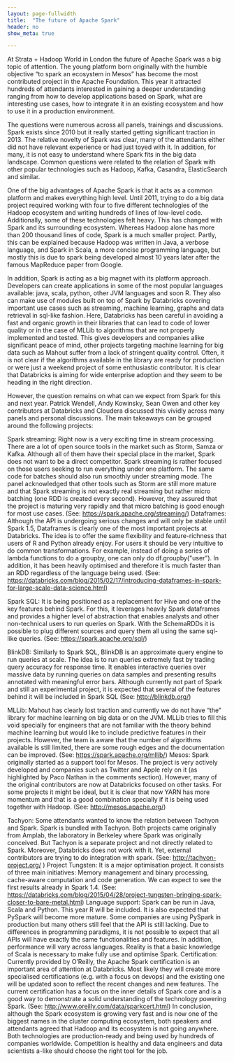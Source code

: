 ```yaml
---
layout: page-fullwidth
title:  "The future of Apache Spark"
header: no
show_meta: true

---
```


At Strata + Hadoop World in London the future of Apache Spark was a big topic of attention. The young platform born originally with the humble objective “to spark an ecosystem in Mesos” has become the most contributed project in the Apache Foundation. This year it attracted hundreds of attendants interested in gaining a deeper understanding ranging from how to develop applications based on Spark, what are interesting use cases, how to integrate it in an existing ecosystem and how to use it in a production environment. 

The questions were numerous across all panels, trainings and discussions. Spark exists since 2010 but it really started getting significant traction in 2013. The relative novelty of Spark was clear, many of the attendants either did not have relevant experience or had just toyed with it. In addition, for many, it is not easy to understand where Spark fits in the big data landscape. Common questions were related to the relation of Spark with other popular technologies such as Hadoop, Kafka, Casandra, ElasticSearch and similar.

One of the big advantages of Apache Spark is that it acts as a common platform and makes everything high level. Until 2011, trying to do a big data project required working with four to five different technologies of the Hadoop ecosystem and writing hundreds of lines of low-level code. Additionally, some of these technologies felt heavy. This has changed with Spark and its surrounding ecosystem. Whereas Hadoop alone has more than 200 thousand lines of code, Spark is a much smaller project. Partly, this can be explained because Hadoop was written in Java, a verbose language, and Spark in Scala, a more concise programming language, but mostly this is due to spark being developed almost 10 years later after the famous MapReduce paper from Google. 

In addition, Spark is acting as a big magnet with its platform approach. Developers can create applications in some of the most popular languages available: java, scala, python, other JVM languages and soon R. They also can make use of modules built on top of Spark by Databricks covering important use cases such as streaming, machine learning, graphs and data retrieval in sql-like fashion. Here, Databricks has been careful in avoiding a fast and organic growth in their libraries that can lead to code of lower quality or in the case of MLLib to algorithms that are not properly implemented and tested. This gives developers and companies alike significant peace of mind, other projects targeting machine learning for big data such as Mahout suffer from a lack of stringent quality control. Often, it is not clear if the algorithms available in the library are ready for production or were just a weekend project of some enthusiastic contributor. It is clear that Databricks is aiming for wide enterprise adoption and they seem to be heading in the right direction.

However, the question remains on what can we expect from Spark for this and next year. Patrick Wendell, Andy Kowinsky, Sean Owen and other key contributors at Databricks and Cloudera discussed this vividly across many panels and personal discussions. The main takeaways can be grouped around the following projects:

Spark streaming: Right now is a very exciting time in stream processing. There are a lot of open source tools in the market such as Storm, Samza or Kafka. Although all of them have their special place in the market, Spark does not want to be a direct competitor. Spark streaming is rather focused on those users seeking to run everything under one platform. The same code for batches should also run smoothly under streaming mode. The panel acknowledged that other tools such as Storm are still more mature and that Spark streaming is not exactly real streaming but rather micro batching (one RDD is created every second). However, they assured that the project is maturing very rapidly and that micro batching is good enough for most use cases. (See: https://spark.apache.org/streaming/)
Dataframes: Although the API is undergoing serious changes and will only be stable until Spark 1.5, Dataframes is clearly one of the most important projects at Databricks. The idea is to offer the same flexibility and feature-richness that users of R and Python already enjoy. For users it should be very intuitive to do common transformations. For example, instead of doing a series of lambda functions to do a groupby, one can only do df.groupby("user”). In addition, it has been heavily optimised and therefore it is much faster than an RDD regardless of the language being used. (See: https://databricks.com/blog/2015/02/17/introducing-dataframes-in-spark-for-large-scale-data-science.html)

Spark SQL: It is being positioned as a replacement for Hive and one of the key features behind Spark. For this, it leverages heavily Spark dataframes and provides a higher level of abstraction that enables analysts and other non-technical users to run queries on Spark. With the SchemaRDDs it is possible to plug different sources and query them all using the same sql-like queries.  (See: https://spark.apache.org/sql/)

BlinkDB: Similarly to Spark SQL, BlinkDB is an approximate query engine to run queries at scale. The idea is to run queries extremely fast by trading query accuracy for response time. It enables interactive queries over massive data by running queries on data samples and presenting results annotated with meaningful error bars. Although currently not part of Spark and still an experimental project, it is expected that several of the features behind it will be included in Spark SQL (See: http://blinkdb.org/)

MLLib: Mahout has clearly lost traction and currently we do not have “the" library for machine learning on big data or on the JVM. MLLib tries to fill this void specially for engineers that are not familiar with the theory behind machine learning but would like to include predictive features in their projects. However, the team is aware that the number of algorithms available is still limited, there are some rough edges and the documentation can be improved. (See: https://spark.apache.org/mllib/)
Mesos: Spark originally started as a support tool for Mesos. The project is very actively developed and companies such as Twitter and Apple rely on it (as highlighted by Paco Nathan in the comments section). However, many of the original contributors are now at Databricks focused on other tasks. For some projects it might be ideal, but it is clear that now YARN has more momentum and that is a good combination specially if it is being used together with Hadoop. (See: http://mesos.apache.org/)

Tachyon: Some attendants wanted to know the relation between Tachyon and Spark. Spark is bundled with Tachyon. Both projects came originally from Amplab, the laboratory in Berkeley where Spark was originally conceived. But Tachyon is a separate  project and not directly related to Spark. Moreover, Databricks does not work with it. Yet, external contributors are trying to do integration with spark. (See: http://tachyon-project.org/ ) 
Project Tungsten: It is a major optimisation project. It consists of three main initiatives: Memory management and binary processing, cache-aware computation and code generation. We can expect to see the first results already in Spark 1.4. (See: https://databricks.com/blog/2015/04/28/project-tungsten-bringing-spark-closer-to-bare-metal.html)
Language support: Spark can be run in Java, Scala and Python. This year R will be included. It is also expected that PySpark will become more mature. Some companies are using PySpark in production but many others still feel that the API is still lacking. Due to differences in programming paradigms, it is not possible to expect that all APIs will have exactly the same functionalities and features. In addition, performance will vary across languages. Reality is that a basic knowledge of Scala is necessary to make fully use and optimise Spark.
Certification: Currently provided by O’Reilly, the Apache Spark certification is an important area of attention at Databricks. Most likely they will create more specialised certifications (e.g. with a focus on devops) and the existing one will be updated soon to reflect the recent changes and new features. The current certification has a focus on the inner details of Spark core and is a good way to demonstrate a solid understanding of the technology powering Spark. (See: http://www.oreilly.com/data/sparkcert.html) 
In conclusion, although the Spark ecosystem is growing very fast and is now one of the biggest names in the cluster computing ecosystem, both speakers and attendants agreed that Hadoop and its ecosystem is not going anywhere. Both technologies are production-ready and being used by hundreds of companies worldwide. Competition is healthy and data engineers and data scientists a-like should choose the right tool for the job.
